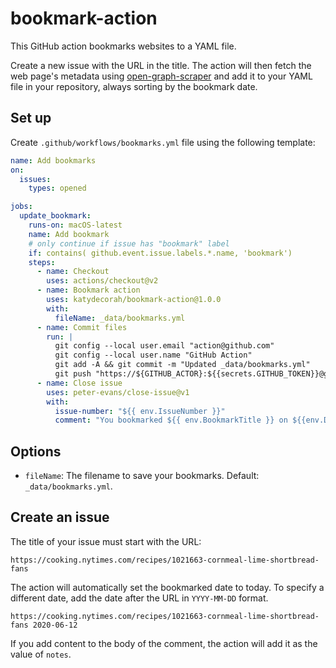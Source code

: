 # bookmark-action

This GitHub action bookmarks websites to a YAML file.

Create a new issue with the URL in the title. The action will then fetch the web page's metadata using [open-graph-scraper](https://www.npmjs.com/package/open-graph-scraper) and add it to your YAML file in your repository, always sorting by the bookmark date.

## Set up

Create `.github/workflows/bookmarks.yml` file using the following template:

<!-- START GENERATED SETUP -->
```yml
name: Add bookmarks
on:
  issues:
    types: opened

jobs:
  update_bookmark:
    runs-on: macOS-latest
    name: Add bookmark
    # only continue if issue has "bookmark" label
    if: contains( github.event.issue.labels.*.name, 'bookmark')
    steps:
      - name: Checkout
        uses: actions/checkout@v2
      - name: Bookmark action
        uses: katydecorah/bookmark-action@1.0.0
        with:
          fileName: _data/bookmarks.yml
      - name: Commit files
        run: |
          git config --local user.email "action@github.com"
          git config --local user.name "GitHub Action"
          git add -A && git commit -m "Updated _data/bookmarks.yml"
          git push "https://${GITHUB_ACTOR}:${{secrets.GITHUB_TOKEN}}@github.com/${GITHUB_REPOSITORY}.git" HEAD:${GITHUB_REF}
      - name: Close issue
        uses: peter-evans/close-issue@v1
        with:
          issue-number: "${{ env.IssueNumber }}"
          comment: "You bookmarked ${{ env.BookmarkTitle }} on ${{env.DateBookmarked}}."

```

<!-- END GENERATED SETUP -->

## Options

<!-- START GENERATED OPTIONS -->
- `fileName`: The filename to save your bookmarks. Default: `_data/bookmarks.yml`.

<!-- END GENERATED OPTIONS -->


## Create an issue

The title of your issue must start with the URL:

```
https://cooking.nytimes.com/recipes/1021663-cornmeal-lime-shortbread-fans
```

The action will automatically set the bookmarked date to today. To specify a different date, add the date after the URL in `YYYY-MM-DD` format.

```
https://cooking.nytimes.com/recipes/1021663-cornmeal-lime-shortbread-fans 2020-06-12
```

If you add content to the body of the comment, the action will add it as the value of `notes`.

